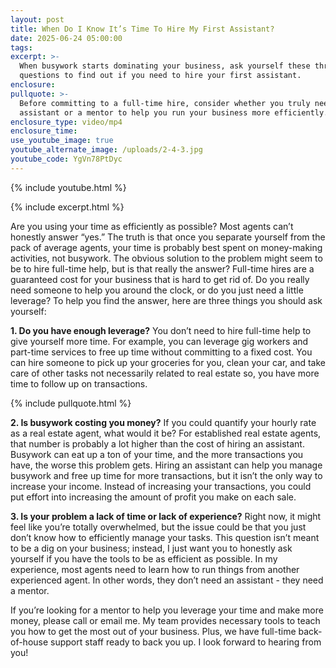 ```yaml
---
layout: post
title: When Do I Know It’s Time To Hire My First Assistant?
date: 2025-06-24 05:00:00
tags:
excerpt: >-
  When busywork starts dominating your business, ask yourself these three
  questions to find out if you need to hire your first assistant.
enclosure:
pullquote: >-
  Before committing to a full-time hire, consider whether you truly need an
  assistant or a mentor to help you run your business more efficiently.
enclosure_type: video/mp4
enclosure_time:
use_youtube_image: true
youtube_alternate_image: /uploads/2-4-3.jpg
youtube_code: YgVn78PtDyc
---
```

{% include youtube.html %}

{% include excerpt.html %}

Are you using your time as efficiently as possible? Most agents can’t honestly answer “yes.” The truth is that once you separate yourself from the pack of average agents, your time is probably best spent on money-making activities, not busywork. The obvious solution to the problem might seem to be to hire full-time help, but is that really the answer? Full-time hires are a guaranteed cost for your business that is hard to get rid of. Do you really need someone to help you around the clock, or do you just need a little leverage? To help you find the answer, here are three things you should ask yourself:

**1\. Do you have enough leverage?** You don’t need to hire full-time help to give yourself more time. For example, you can leverage gig workers and part-time services to free up time without committing to a fixed cost. You can hire someone to pick up your groceries for you, clean your car, and take care of other tasks not necessarily related to real estate so, you have more time to follow up on transactions.

{% include pullquote.html %}

**2\. Is busywork costing you money?** If you could quantify your hourly rate as a real estate agent, what would it be? For established real estate agents, that number is probably a lot higher than the cost of hiring an assistant. Busywork can eat up a ton of your time, and the more transactions you have, the worse this problem gets. Hiring an assistant can help you manage busywork and free up time for more transactions, but it isn’t the only way to increase your income. Instead of increasing your transactions, you could put effort into increasing the amount of profit you make on each sale.

**3\. Is your problem a lack of time or lack of experience?** Right now, it might feel like you’re totally overwhelmed, but the issue could be that you just don’t know how to efficiently manage your tasks. This question isn’t meant to be a dig on your business; instead, I just want you to honestly ask yourself if you have the tools to be as efficient as possible. In my experience, most agents need to learn how to run things from another experienced agent. In other words, they don’t need an assistant - they need a mentor.

If you’re looking for a mentor to help you leverage your time and make more money, please call or email me. My team provides necessary tools to teach you how to get the most out of your business. Plus, we have full-time back-of-house support staff ready to back you up. I look forward to hearing from you!